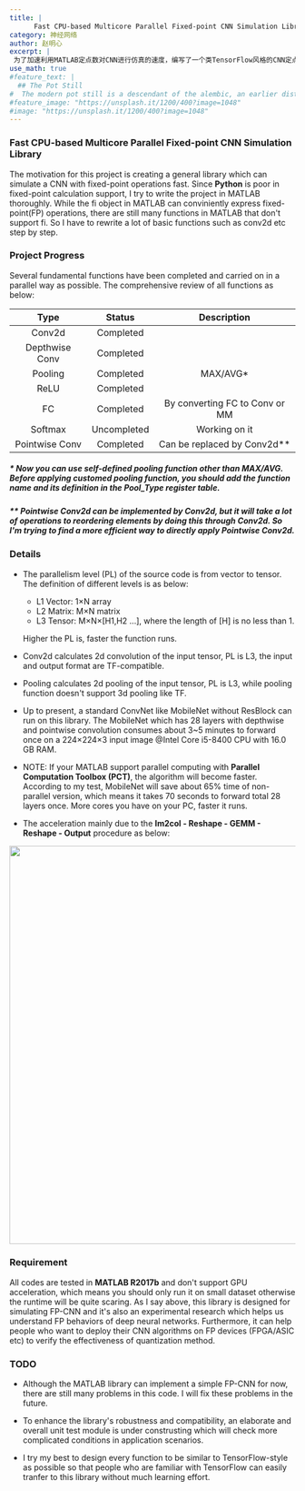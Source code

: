 ```yaml
---
title: |
      Fast CPU-based Multicore Parallel Fixed-point CNN Simulation Library
category: 神经网络
author: 赵明心
excerpt: |
 为了加速利用MATLAB定点数对CNN进行仿真的速度，编写了一个类TensorFlow风格的CNN定点数仿真库函数。MATLAB定点数工具箱所带的fi对象虽然可以创建特定格式的定点数，但很多MATLAB内置函数却不支持fi对象的运算，例如卷积网络中常用的卷积操作，同时fi对象的矩阵运算默认也是不能多核并行的，为了提高定点数仿真速度，编写了这个库。本文是Github相关项目的README文档。
use_math: true
#feature_text: |
  ## The Pot Still
#  The modern pot still is a descendant of the alembic, an earlier distillation device
#feature_image: "https://unsplash.it/1200/400?image=1048"
#image: "https://unsplash.it/1200/400?image=1048"
---
```


### Fast CPU-based Multicore Parallel Fixed-point CNN Simulation Library

The motivation for this project is creating a general library which can simulate a CNN with fixed-point operations fast. Since **Python** is poor in fixed-point calculation support, I try to write the project in MATLAB thoroughly. While the fi object in MATLAB can conviniently express fixed-point(FP) operations, there are still many functions in MATLAB that don't support fi. So I have to rewrite a lot of basic functions such as conv2d etc step by step.

### Project Progress
Several fundamental functions have been completed and carried on in a parallel way as possible. The comprehensive review of all functions as below:

<center>

|        **Type**         |       **Status**     |        **Description**          |
|:-----------------------:|:--------------------:|:-------------------------------:|
| Conv2d                  |      Completed       |                                 |
| Depthwise Conv          |      Completed       |                                 |
| Pooling                 |      Completed       |           MAX/AVG*              |
| ReLU                    |      Completed       |                                 |
| FC                      |      Completed       | By converting FC to Conv or MM  |
| Softmax                 |     Uncompleted      |        Working on it            |
| Pointwise Conv          |      Completed       |  Can be replaced by Conv2d**    |

</center>

##### * Now you can use self-defined pooling function other than MAX/AVG. Before applying customed pooling function, you should add the function name and its definition in the Pool_Type register table.

##### ** Pointwise Conv2d can be implemented by Conv2d, but it will take a lot of operations to reordering elements by doing this through Conv2d. So I'm trying to find a more efficient way to directly apply Pointwise Conv2d. 

### Details

- The parallelism level (PL) of the source code is from vector to tensor. The definition of different levels is as below:
  - L1 Vector: 1×N array
  - L2 Matrix: M×N matrix
  - L3 Tensor: M×N×[H1,H2 ...], where the length of [H] is no less than 1.
  
  Higher the PL is, faster the function runs.

- Conv2d calculates 2d convolution of the input tensor, PL is L3, the input and output format are TF-compatible.
- Pooling calculates 2d pooling of the input tensor, PL is L3, while pooling function doesn't support 3d pooling like TF.
- Up to present, a standard ConvNet like MobileNet without ResBlock can run on this library. The MobileNet which has 28 layers with depthwise and pointwise convolution consumes about 3~5 minutes to forward once on a 224×224×3 input image @Intel Core i5-8400 CPU with 16.0 GB RAM.
- NOTE: If your MATLAB support parallel computing with **Parallel Computation Toolbox (PCT)**, the algorithm will become faster. According to my test, MobileNet will save about 65% time of non-parallel version, which means it takes 70 seconds to forward total 28 layers once. More cores you have on your PC, faster it runs.
- The acceleration mainly due to the **Im2col - Reshape - GEMM - Reshape - Output** procedure as below:

<center>
<img src="https://github.com/JackGittes/FixedCNN/blob/master/Doc/img/details.png" width=700>
</center>

### Requirement

All codes are tested in **MATLAB R2017b** and don't support GPU acceleration, which means you should only run it on small dataset otherwise the runtime will be quite scaring. As I say above, this library is designed for simulating FP-CNN and it's also an experimental research which helps us understand FP behaviors of deep neural networks. Furthermore, it can help people who want to deploy their CNN algorithms on FP devices (FPGA/ASIC etc) to verify the effectiveness of quantization method.

### TODO

- Although the MATLAB library can implement a simple FP-CNN for now, there are still many problems in this code. I will fix these problems in the future.

- To enhance the library's robustness and compatibility, an elaborate and overall unit test module is under construsting which will check more complicated conditions in application scenarios.

- I try my best to design every function to be similar to TensorFlow-style as possible so that people who are familiar with TensorFlow can easily tranfer to this library without much learning effort.
